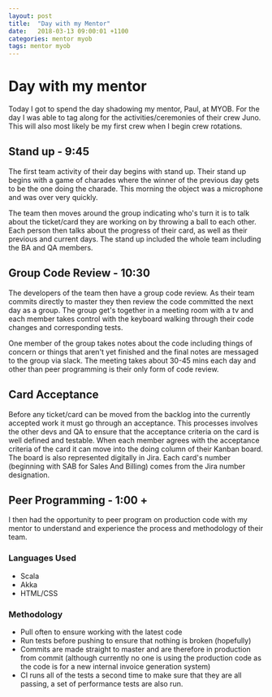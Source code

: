 ```yaml
---
layout: post
title:  "Day with my Mentor"
date:   2018-03-13 09:00:01 +1100
categories: mentor myob
tags: mentor myob
---
```


# Day with my mentor

Today I got to spend the day shadowing my mentor, Paul, at MYOB. For the day I was able to tag along for the activities/ceremonies of their crew Juno. This will also most likely be my first crew when I begin crew rotations.

## Stand up - 9:45
The first team activity of their day begins with stand up. Their stand up begins with a game of charades where the winner of the previous day gets to be the one doing the charade. This morning the object was a microphone and was over very quickly.

The team then moves around the group indicating who's turn it is to talk about the ticket/card they are working on by throwing a ball to each other. Each person then talks about the progress of their card, as well as their previous and current days. The stand up included the whole team including the BA and QA members.

## Group Code Review - 10:30
The developers of the team then have a group code review. As their team commits directly to master they then review the code committed the next day as a group. The group get's together in a meeting room with a tv and each member takes control with the keyboard walking through their code changes and corresponding tests.

One member of the group takes notes about the code including things of concern or things that aren't yet finished and the final notes are messaged to the group via slack. The meeting takes about 30-45 mins each day and other than peer programming is their only form of code review.

## Card Acceptance
Before any ticket/card can be moved from the backlog into the currently accepted work it must go through an acceptance. This processes involves the other devs and QA to ensure that the acceptance criteria on the card is well defined and testable. When each member agrees with the acceptance criteria of the card it can move into the doing column of their Kanban board. The board is also represented digitally in Jira. Each card's number (beginning with SAB for Sales And Billing) comes from the Jira number designation.

## Peer Programming - 1:00 +
I then had the opportunity to peer program on production code with my mentor to understand and experience the process and methodology of their team.

### Languages Used
* Scala
* Akka
* HTML/CSS

### Methodology
* Pull often to ensure working with the latest code
* Run tests before pushing to ensure that nothing is broken (hopefully)
* Commits are made straight to master and are therefore in production from commit (although currently no one is using the production code as the code is for a new internal invoice generation system)
* CI runs all of the tests a second time to make sure that they are all passing, a set of performance tests are also run.